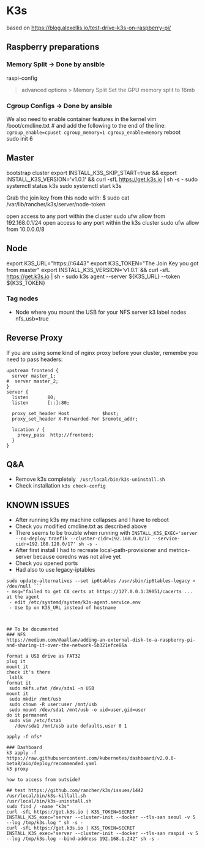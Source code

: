 # K3s
 based on https://blog.alexellis.io/test-drive-k3s-on-raspberry-pi/

## Raspberry preparations
### Memory Split -> Done by ansible
raspi-config
> advanced options > Memory Split
Set the GPU memory split to 16mb 

### Cgroup Configs -> Done by ansible
We also need to enable container features in the kernel
vim /boot/cmdline.txt # and add the following to the end of the line:
``` cgroup_enable=cpuset cgroup_memory=1 cgroup_enable=memory```
reboot  
sudo init 6  
  
## Master
bootstrap cluster
export INSTALL_K3S_SKIP_START=true && export INSTALL_K3S_VERSION='v1.0.1' && curl -sfL https://get.k3s.io | sh -s -
sudo systemctl status k3s
sudo systemctl start k3s

Grab the join key from this node with:
$ sudo cat /var/lib/rancher/k3s/server/node-token

open access to any port within the cluster
sudo ufw allow from 192.168.0.1/24
open access to any port within the k3s cluster
sudo ufw allow from 10.0.0.0/8

## Node
export K3S_URL="https://<hostname of master>:6443"
export K3S_TOKEN="The Join Key you got from master"
export INSTALL_K3S_VERSION='v1.0.1' && curl -sfL https://get.k3s.io | sh -
sudo k3s agent --server ${K3S_URL} --token ${K3S_TOKEN}

### Tag nodes
- Node where you mount the USB for your NFS server
k3 label nodes <your-node-name> nfs_usb=true

## Reverse Proxy
If you are using some kind of nginx proxy before your cluster, remembe you need to pass headers:
```
upstream frontend {
  server master_1;
#  server master_2;
}
server {
  listen       80;
  listen       [::]:80;

  proxy_set_header Host            $host;
  proxy_set_header X-Forwarded-For $remote_addr;

  location / {
    proxy_pass  http://frontend;
  }
}
```

## Q&A
- Remove k3s completely
``` /usr/local/bin/k3s-uninstall.sh```
- Check installation
``` k3s check-config ```

## KNOWN ISSUES
- After running k3s my machine collapses and I have to reboot
 - Check you modified cmdline.txt as described above
 - There seems to be trouble when running with 
 ``` INSTALL_K3S_EXEC='server --no-deploy traefik --cluster-cidr=192.168.0.0/17 --service-cidr=192.168.128.0/17' sh -s - ```
- After first install I had to recreate local-path-provisioner and metrics-server because coredns was not alive yet
 - Check you opened ports
 - Had also to use legacy-iptables
``` sudo update-alternatives --set iptables /usr/sbin/iptables-legacy > /dev/null
sudo update-alternatives --set ip6tables /usr/sbin/ip6tables-legacy > /dev/null ```
- msg="failed to get CA certs at https://127.0.0.1:39051/cacerts ... at the agent
 - edit /etc/systemd/system/k3s-agent.service.env
 - Use Ip on K3S_URL instead of hostname



## To be documented
### NFS
https://medium.com/@aallan/adding-an-external-disk-to-a-raspberry-pi-and-sharing-it-over-the-network-5b321efce86a

format a USB drive as FAT32
plug it
mount it
check it's there
 lsblk
format it
 sudo mkfs.vfat /dev/sda1 -n USB
mount it
 sudo mkdir /mnt/usb
 sudo chown -R user:user /mnt/usb
 sudo mount /dev/sda1 /mnt/usb -o uid=user,gid=user
do it permanent
 sudo vim /etc/fstab
   /dev/sda1 /mnt/usb auto defaults,user 0 1

apply -f nfs*

### Dashboard
k3 apply -f https://raw.githubusercontent.com/kubernetes/dashboard/v2.0.0-beta8/aio/deploy/recommended.yaml
k3 proxy

how to access from outside?

## test https://github.com/rancher/k3s/issues/1442
/usr/local/bin/k3s-killall.sh
/usr/local/bin/k3s-uninstall.sh
sudo find / -name "k3s"
curl -sfL https://get.k3s.io | K3S_TOKEN=SECRET INSTALL_K3S_exec="server --cluster-init --docker --tls-san seoul -v 5 --log /tmp/k3s.log " sh -s -
curl -sfL https://get.k3s.io | K3S_TOKEN=SECRET INSTALL_K3S_exec="server --cluster-init --docker --tls-san raspi4 -v 5 --log /tmp/k3s.log --bind-address 192.168.1.242" sh -s -
